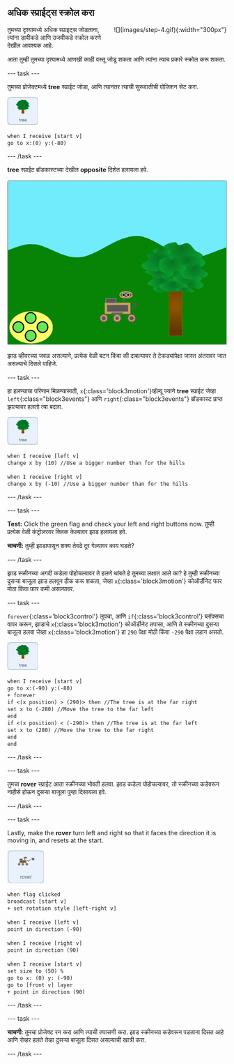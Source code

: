 ## अधिक स्प्राईट्स स्क्रोल करा

<div style="display: flex; flex-wrap: wrap">
<div style="flex-basis: 200px; flex-grow: 1; margin-right: 15px;">
तुमच्या दृश्यामध्ये अधिक स्प्राइट्स जोडताना, त्यांना डावीकडे आणि उजवीकडे स्क्रोल करणे देखील आवश्यक आहे.
</div>
<div>
![](images/step-4.gif){:width="300px"}
</div>
</div>

आता तुम्ही तुमच्या दृश्यामध्ये आणखी काही वस्तू जोडू शकता आणि त्यांना त्याच प्रकारे स्क्रोल करू शकता.

--- task ---

तुमच्या प्रोजेक्टमध्ये **tree** स्प्राईट जोडा, आणि त्यानंतर त्याची सुरूवातीची पोजिशन सेट करा.

![tree स्प्राईट.](images/tree-sprite.png)
```blocks3
when I receive [start v]
go to x:(0) y:(-80)
```

--- /task ---

**tree** स्प्राईट ब्रॉडकास्टच्या देखील **opposite** दिशेत हलायला हवे.

![झाड उजवी आणि डावीकडे हलतांनाचे x कोऑर्डीनेट बदलतांना दाखवणारे ऍनिमेशन. ](images/scrolling-tree.gif)

झाड व्हीवरच्या जवळ असल्याने, प्रत्येक वेळी बटन किंवा की दाबल्यावर ते टेकड्यांपेक्षा जास्त अंतरावर जात असल्याचे दिसले पाहिजे.

--- task ---

हा हलण्याचा परिणाम मिळण्यासाठी, `x`{:class='block3motion'}व्हॅल्यू ज्याने **tree** स्प्राईट जेव्हा `left`{:class="block3events"} आणि `right`{:class="block3events"} ब्रॉडकास्ट प्राप्त झाल्यावर हलतो त्या बदला.

![tree स्प्राईट.](images/tree-sprite.png)

```blocks3
when I receive [left v]
change x by (10) //Use a bigger number than for the hills

when I receive [right v]
change x by (-10) //Use a bigger number than for the hills
```

--- /task ---

--- task ---

**Test:** Click the green flag and check your left and right buttons now. तुम्ही प्रत्येक वेळी कंट्रोलरवर क्लिक केल्यावर झाड हलायला हवे.

**चाचणी:** तुम्ही झाडापासून शक्य तेवढे दूर गेल्यावर काय घडते?

--- /task ---

झाड स्क्रीनच्या अगदी कडेला पोहोचल्यावर ते हलणे थांबते हे तुमच्या लक्षात आले का? हे तुम्ही स्क्रीनच्या दुसऱ्या बाजूला झाड हलवून ठीक करू शकता, जेव्हा `x`{:class='block3motion'} कोऑर्डीनेट फार मोठा किंवा फार कमी असल्यावर.

--- task ---

`forever`{:class='block3control'} लूपचा, आणि `if`{:class='block3control'} ब्लॉक्सचा वापर करून, झाडाचे `x`{:class='block3motion'} कोऑर्डीनेट तपासा, आणि ते स्क्रीनच्या दुसऱ्या बाजूला हलवा जेव्हा `x`{:class='block3motion'} हा `290` पेक्षा मोठी किंवा `-290` पेक्षा लहान असतो.

![tree स्प्राईट.](images/tree-sprite.png)

```blocks3
when I receive [start v]
go to x:(-90) y:(-80)
+ forever
if <(x position) > (290)> then //The tree is at the far right
set x to (-280) //Move the tree to the far left
end
if <(x position) < (-290)> then //The tree is at the far left
set x to (280) //Move the tree to the far right
end
end
```

--- /task ---

--- task ---

तुमचा **rover** स्प्राईट आता स्क्रीनच्या भोवती हलवा. झाड कडेला पोहोचल्यावर, तो स्क्रीनच्या कडेवरून नाहीसे होऊन दुसऱ्या बाजूला पुन्हा दिसायला हवे.

--- /task ---

--- task ---

Lastly, make the **rover** turn left and right so that it faces the direction it is moving in, and resets at the start.

![rover स्प्राईट.](images/rover-sprite.png)

```blocks3
when flag clicked
broadcast [start v]
+ set rotation style [left-right v]

when I receive [left v]
point in direction (-90)

when I receive [right v]
point in direction (90)

when I receive [start v]
set size to (50) %
go to x: (0) y: (-90)
go to [front v] layer
+ point in direction (90)
```

--- /task ---

--- task ---

**चाचणी**: तुमचा प्रोजेक्ट रन करा आणि त्याची तपासणी करा. झाड स्क्रीनच्या कडेवरून पडताना दिसत आहे आणि रोव्हर हलते तेव्हा दुसऱ्या बाजूला दिसत असल्याची खात्री करा.

--- /task ---
